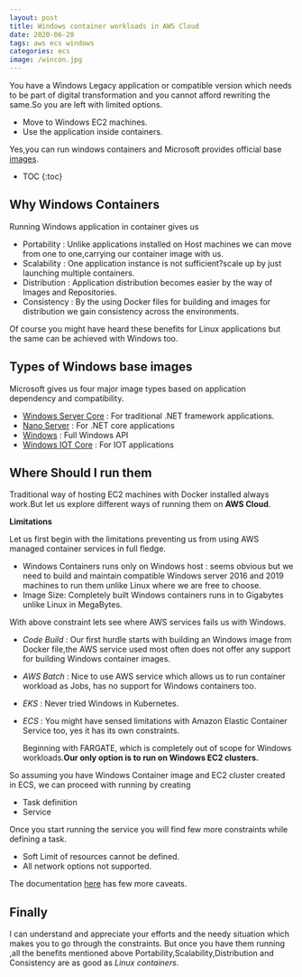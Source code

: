```yaml
---
layout: post
title: Windows container workloads in AWS Cloud
date: 2020-06-20
tags: aws ecs windows
categories: ecs
image: /wincon.jpg
---
```


You have a Windows Legacy application or compatible version which needs to be part of digital transformation and you cannot afford rewriting the same.So you are left with limited options.

- Move to Windows EC2 machines.
- Use the application inside containers.

Yes,you can run windows containers and Microsoft provides official base [images](https://docs.microsoft.com/en-us/virtualization/windowscontainers/manage-containers/container-base-images).

* TOC 
{:toc}

## Why Windows Containers

Running Windows application in container gives us 

- Portability : Unlike applications installed on Host machines we can move from one to one,carrying our container image with us.
- Scalability : One application instance is not sufficient?scale up by just launching multiple containers.
- Distribution : Application distribution becomes easier by the way of Images and Repositories.
- Consistency : By the using Docker files for building and images for distribution we gain consistency across the environments.

Of course you might have heard these benefits for Linux applications but the same can be achieved with Windows too.

## Types of Windows base images

Microsoft gives us  four major image types based on application dependency and compatibility.

- [Windows Server Core](https://hub.docker.com/_/microsoft-windows-servercore) : For traditional .NET framework applications.
- [Nano Server](https://hub.docker.com/_/microsoft-windows-nanoserver) : For .NET core applications
- [Windows](https://hub.docker.com/_/microsoft-windows) : Full Windows API
- [Windows IOT Core](https://hub.docker.com/_/microsoft-windows-iotcore) : For IOT applications

## Where Should I run them

Traditional way of hosting EC2 machines with Docker installed always work.But let us explore different ways of running them on **AWS Cloud**.

**Limitations**

Let us first begin with the limitations preventing us from using AWS managed container services in full fledge.

- Windows Containers runs only on Windows host : seems obvious but we need to build and maintain compatible Windows server 2016 and 2019 machines to run them unlike Linux where we are free to choose.
- Image Size: Completely built Windows containers runs in to Gigabytes unlike Linux in MegaBytes.

With above constraint lets see where AWS services fails us with Windows.

- *Code Build* : Our first hurdle starts with building an Windows image from Docker file,the AWS service used most often does not offer any support for building Windows container images.
  
- *AWS Batch* : Nice to use AWS service which allows us to run container workload as Jobs, has no support for Windows containers too.
  
- *EKS* : Never tried Windows in Kubernetes.
  
- *ECS* : You might have sensed limitations with Amazon Elastic Container Service too, yes it has its own constraints.

  Beginning with FARGATE, which is completely out of scope for Windows workloads.**Our only option is to run on Windows EC2 clusters.**


So assuming you have Windows Container image and EC2 cluster created in ECS, we can proceed with running by creating

- Task definition
- Service

Once you start running the service you will find few more constraints while defining a task.

- Soft Limit of resources cannot be defined.
- All network options not supported.

The documentation [here](https://docs.aws.amazon.com/AmazonECS/latest/developerguide/ECS_Windows.html) has few more caveats.




## Finally

I can understand and appreciate your efforts and the needy situation which makes you to go through the constraints.
But once you have them running ,all the benefits mentioned above Portability,Scalability,Distribution and Consistency are as good as *Linux containers*.

